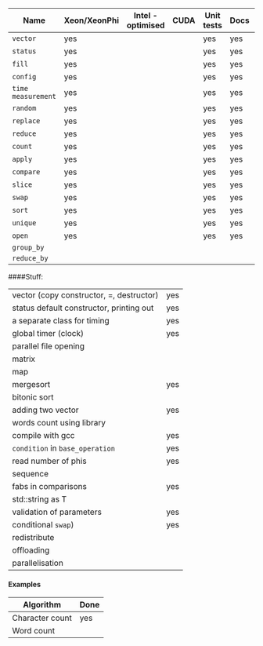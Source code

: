 |Name|Xeon/XeonPhi|Intel - optimised|CUDA|Unit tests|Docs|Wiki|
|---|---|---|---|---|---|---|
|`vector`|yes|||yes|yes|
|`status`|yes|||yes|yes|
|`fill`|yes|||yes|yes|
|`config`|yes|||yes|yes|
|`time measurement`|yes|||yes|yes|
|`random`|yes|||yes|yes|
|`replace`|yes|||yes|yes|
|`reduce`|yes|||yes|yes|
|`count`|yes|||yes|yes|
|`apply`|yes|||yes|yes|
|`compare`|yes|||yes|yes|
|`slice`|yes|||yes|yes|
|`swap`|yes|||yes|yes||
|`sort`|yes|||yes|yes||
|`unique`|yes|||yes|yes|
|`open`|yes|||yes|yes|
|`group_by`|
|`reduce_by`|

####Stuff:

|||
|---|---|
|vector (copy constructor, =, destructor)|yes|
|status default constructor, printing out|yes|
|a separate class for timing|yes|
|global timer (clock)|yes|
|parallel file opening||
|matrix||
|map||
|mergesort|yes|
|bitonic sort||
|adding two vector|yes|
|words count using library||
|compile with gcc|yes|
|`condition` in `base_operation`|yes|
|read number of phis|yes|
|sequence||
|fabs in comparisons|yes|
|std::string as T||
|validation of parameters|yes|
|conditional `swap`)|yes|
|redistribute||
|offloading||
|parallelisation||

#### Examples

|Algorithm|Done|
|---|---|
|Character count|yes|
|Word count||
